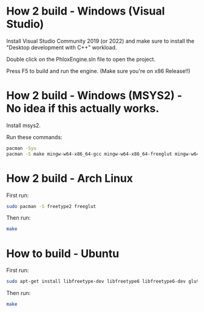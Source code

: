 # How 2 build - Windows (Visual Studio)

Install Visual Studio Community 2019 (or 2022) and make sure to install the "Desktop development with C++" workload.

Double click on the PhloxEngine.sln file to open the project.

Press F5 to build and run the engine. (Make sure you're on x86 Release!!)

# How 2 build - Windows (MSYS2) - No idea if this actually works.

Install msys2.

Run these commands:

```bash
pacman -Syu
pacman -S make mingw-w64-x86_64-gcc mingw-w64-x86_64-freeglut mingw-w64-x86_64-freetype mingw-w64-x86_64-mesa mingw-w64-x86_64-openal mingw-w64-x86_64-libvorbis
```

# How 2 build - Arch Linux

First run:

```bash
sudo pacman -S freetype2 freeglut
```

Then run:

```bash
make
```

# How to build - Ubuntu

First run:

```bash
sudo apt-get install libfreetype-dev libfreetype6 libfreetype6-dev glut
```

Then run:

```bash
make
```